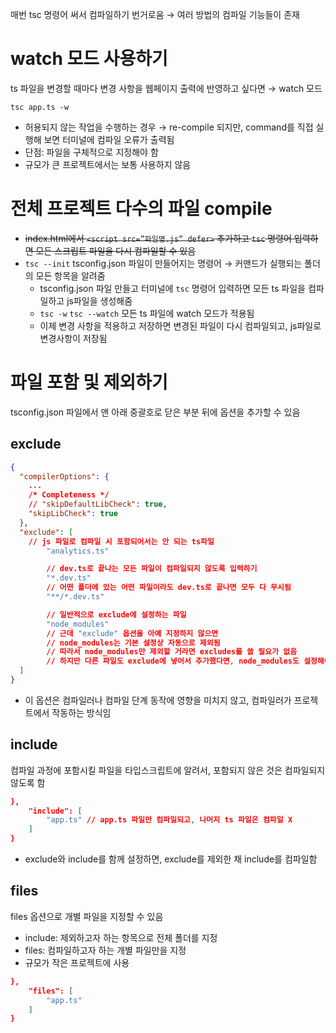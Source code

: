 매번 tsc 명령어 써서 컴파일하기 번거로움 → 여러 방법의 컴파일 기능들이 존재

# watch 모드 사용하기

ts 파일을 변경할 때마다 변경 사항을 웹페이지 출력에 반영하고 싶다면 → watch 모드

```tsx
tsc app.ts -w
```

- 허용되지 않는 작업을 수행하는 경우 → re-compile 되지만, command를 직접 실행해 보면 터미널에 컴파일 오류가 출력됨
- 단점: 파일을 구체적으로 지정해야 함
- 규모가 큰 프로젝트에서는 보통 사용하지 않음

# 전체 프로젝트 다수의 파일 compile

- ~~index.html에서 `<script src=”파일명.js” defer>` 추가하고 `tsc` 명령어 입력하면 모든 스크립트 파일을 다시 컴파일할 수 있음~~
- `tsc --init` tsconfig.json 파일이 만들어지는 명령어 → 커맨드가 실행되는 폴더의 모든 항목을 알려줌
  - tsconfig.json 파일 만들고 터미널에 `tsc` 명령어 입력하면 모든 ts 파일을 컴파일하고 js파일을 생성해줌
  - `tsc -w` `tsc --watch` 모든 ts 파일에 watch 모드가 적용됨
  - 이제 변경 사항을 적용하고 저장하면 변경된 파일이 다시 컴파일되고, js파일로 변경사항이 저장됨

# 파일 포함 및 제외하기

tsconfig.json 파일에서 맨 아래 중괄호로 닫은 부분 뒤에 옵션을 추가할 수 있음

## exclude

```json
{
  "compilerOptions": {
    ...
    /* Completeness */
    // "skipDefaultLibCheck": true,
    "skipLibCheck": true
  },
  "exclude": [
    // js 파일로 컴파일 시 포함되어서는 안 되는 ts파일
		"analytics.ts"

		// dev.ts로 끝나는 모든 파일이 컴파일되지 않도록 입력하기
		"*.dev.ts"
		// 어떤 폴더에 있는 어떤 파일이라도 dev.ts로 끝나면 모두 다 무시됨
		"**/*.dev.ts"

		// 일반적으로 exclude에 설정하는 파일
		"node_modules"
		// 근데 "exclude" 옵션을 아예 지정하지 않으면
		// node_modules는 기본 설정상 자동으로 제외됨
		// 따라서 node_modules만 제외할 거라면 excludes를 쓸 필요가 없음
		// 하지만 다른 파일도 exclude에 넣어서 추가했다면, node_modules도 설정해야 함
  ]
}
```

- 이 옵션은 컴파일러나 컴파일 단계 동작에 영향을 미치지 않고, 컴파일러가 프로젝트에서 작동하는 방식임

## include

컴파일 과정에 포함시킬 파일을 타입스크립트에 알려서, 포함되지 않은 것은 컴파일되지 않도록 함

```json
},
	"include": [
		"app.ts" // app.ts 파일만 컴파일되고, 나머지 ts 파일은 컴파일 X
	]
}
```

- exclude와 include를 함께 설정하면, exclude를 제외한 채 include를 컴파일함

## files

files 옵션으로 개별 파일을 지정할 수 있음

- include: 제외하고자 하는 항목으로 전체 폴더를 지정
- files: 컴파일하고자 하는 개별 파일만을 지정
- 규모가 작은 프로젝트에 사용

```json
},
	"files": [
		"app.ts"
	]
}
```
